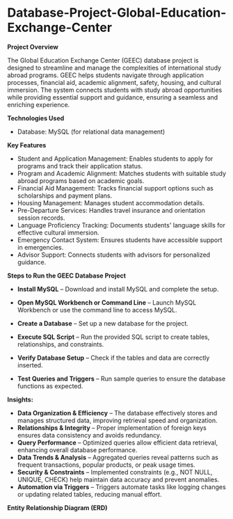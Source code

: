 # Database-Project-Global-Education-Exchange-Center

**Project Overview**

The Global Education Exchange Center (GEEC) database project is designed to streamline and manage the complexities of international study abroad programs. GEEC helps students navigate through application processes, financial aid, academic alignment, safety, housing, and cultural immersion. The system connects students with study abroad opportunities while providing essential support and guidance, ensuring a seamless and enriching experience.

**Technologies Used**

   - Database: MySQL (for relational data management)

**Key Features**

  - Student and Application Management: Enables students to apply for programs and track their application status.
  - Program and Academic Alignment: Matches students with suitable study abroad programs based on academic goals.
  - Financial Aid Management: Tracks financial support options such as scholarships and payment plans.
  - Housing Management: Manages student accommodation details.
  - Pre-Departure Services: Handles travel insurance and orientation session records.
  - Language Proficiency Tracking: Documents students' language skills for effective cultural immersion.
  - Emergency Contact System: Ensures students have accessible support in emergencies.
  - Advisor Support: Connects students with advisors for personalized guidance.

**Steps to Run the GEEC Database Project**

  - **Install MySQL** – Download and install MySQL and complete the setup.

  - **Open MySQL Workbench or Command Line** – Launch MySQL Workbench or use the command line to access MySQL.

  - **Create a Database** – Set up a new database for the project.

  - **Execute SQL Script** – Run the provided SQL script to create tables, relationships, and constraints.

  - **Verify Database Setup** – Check if the tables and data are correctly inserted.

  - **Test Queries and Triggers** – Run sample queries to ensure the database functions as expected.

**Insights:**

  - **Data Organization & Efficiency** – The database effectively stores and manages structured data, improving retrieval speed and organization.
  - **Relationships & Integrity** – Proper implementation of foreign keys ensures data consistency and avoids redundancy.
  - **Query Performance** – Optimized queries allow efficient data retrieval, enhancing overall database performance.
  - **Data Trends & Analysis** – Aggregated queries reveal patterns such as frequent transactions, popular products, or peak usage times.
  - **Security & Constraints** – Implemented constraints (e.g., NOT NULL, UNIQUE, CHECK) help maintain data accuracy and prevent anomalies.
  - **Automation via Triggers** – Triggers automate tasks like logging changes or updating related tables, reducing manual effort.

**Entity Relationship Diagram (ERD)**









